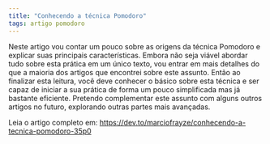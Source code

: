 ```yaml
---
title: "Conhecendo a técnica Pomodoro"
tags: artigo pomodoro
---
```


Neste artigo vou contar um pouco sobre as origens da técnica Pomodoro e explicar suas principais características. Embora não seja viável abordar tudo sobre esta prática em um único texto, vou entrar em mais detalhes do que a maioria dos artigos que encontrei sobre este assunto. Então ao finalizar esta leitura, você deve conhecer o básico sobre esta técnica e ser capaz de iniciar a sua prática de forma um pouco simplificada mas já bastante eficiente. Pretendo complementar este assunto com alguns outros artigos no futuro, explorando outras partes mais avançadas.

Leia o artigo completo em: https://dev.to/marciofrayze/conhecendo-a-tecnica-pomodoro-35p0
